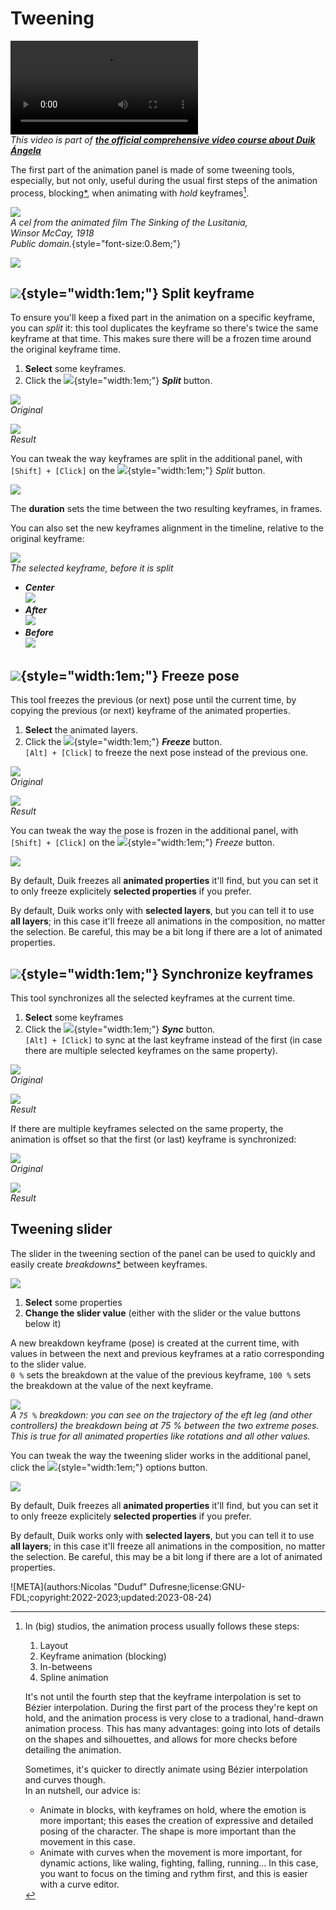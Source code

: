 # Tweening

![RXLAB_VIDEO](https://rxlaboratory.org/wp-content/uploads/rx-videos/Duik17_J04_Tweening__EN_720.mp4)  
*This video is part of [__the official comprehensive video course about Duik Ángela__](https://rxlaboratory.org/product/the-official-comprehensive-video-course-about-duik-angela/)*

The first part of the animation panel is made of some tweening tools, especially, but not only, useful during the usual first steps of the animation process, blocking[*](../../misc/glossary.md), when animating with *hold* keyframes[^process].

![](../../img/illustration/Winsor_McCay_(1918)_The_Sinking_of_the_Lusitania_cel_(Lusitania_rolling_over).png)  
*A cel from the animated film The Sinking of the Lusitania,  
Winsor McCay, 1918  
Public domain.*{style="font-size:0.8em;"}

![](../../img/duik/animation/tweening.png)

## ![](../../img/duik/icons/split_keyframe.svg){style="width:1em;"} Split keyframe

To ensure you'll keep a fixed part in the animation on a specific keyframe, you can *split* it: this tool duplicates the keyframe so there's twice the same keyframe at that time. This makes sure there will be a frozen time around the original keyframe time.

1. **Select** some keyframes.
2. Click the ![](../../img/duik/icons/split_keyframe.svg){style="width:1em;"} ***Split*** button.

![](../../img/duik/animation/split-original.png)  
*Original*

![](../../img/duik/animation/split-center.png)  
*Result*

You can tweak the way keyframes are split in the additional panel, with `[Shift] + [Click]` on the ![](../../img/duik/icons/split_keyframe.svg){style="width:1em;"} *Split* button.

![](../../img/duik/animation/split-options.png)

The **duration** sets the time between the two resulting keyframes, in frames.

You can also set the new keyframes alignment in the timeline, relative to the original keyframe:

![](../../img/duik/animation/split-original.png)  
*The selected keyframe, before it is split*

- ***Center***  
    ![](../../img/duik/animation/split-center.png)  
- ***After***  
    ![](../../img/duik/animation/split-after.png)  
- ***Before***  
    ![](../../img/duik/animation/split-before.png)

## ![](../../img/duik/icons/freeze_pose.svg){style="width:1em;"} Freeze pose

This tool freezes the previous (or next) pose until the current time, by copying the previous (or next) keyframe of the animated properties.

1. **Select** the animated layers.
2. Click the  ![](../../img/duik/icons/freeze_pose.svg){style="width:1em;"} ***Freeze*** button.  
    `[Alt] + [Click]` to freeze the next pose instead of the previous one.

![](../../img/duik/animation/freeze-before.png)  
*Original*

![](../../img/duik/animation/freeze-after.png)  
*Result*

You can tweak the way the pose is frozen in the additional panel, with `[Shift] + [Click]` on the ![](../../img/duik/icons/freeze_pose.svg){style="width:1em;"} *Freeze* button.

![](../../img/duik/animation/freeze-options.png)

By default, Duik freezes all **animated properties** it'll find, but you can set it to only freeze explicitely **selected properties** if you prefer.

By default, Duik works only with **selected layers**, but you can tell it to use **all layers**; in this case it'll freeze all animations in the composition, no matter the selection. Be careful, this may be a bit long if there are a lot of animated properties.

## ![](../../img/duik/icons/sync_keys.svg){style="width:1em;"} Synchronize keyframes

This tool synchronizes all the selected keyframes at the current time.

1. **Select** some keyframes
2. Click the ![](../../img/duik/icons/sync_keys.svg){style="width:1em;"} ***Sync*** button.  
    `[Alt] + [Click]` to sync at the last keyframe instead of the first (in case there are multiple selected keyframes on the same property).

![](../../img/duik/animation/sync-before.png)  
*Original*

![](../../img/duik/animation/sync-after.png)  
*Result*

If there are multiple keyframes selected on the same property, the animation is offset so that the first (or last) keyframe is synchronized:

![](../../img/duik/animation/sync-m-before.png)  
*Original*

![](../../img/duik/animation/sync-m-after.png)  
*Result*

## Tweening slider

The slider in the tweening section of the panel can be used to quickly and easily create *breakdowns*[*](../../misc/glossary.md) between keyframes.

![](../../img/duik/animation/tween-slider.png)

1. **Select** some properties
2. **Change the slider value** (either with the slider or the value buttons below it)

A new breakdown keyframe (pose) is created at the current time, with values in between the next and previous keyframes at a ratio corresponding to the slider value.  
`0 %` sets the breakdown at the value of the previous keyframe, `100 %` sets the breakdown at the value of the next keyframe.

![](../../img/duik/animation/tween-example.png)  
*A `75 %` breakdown: you can see on the trajectory of the eft leg (and other controllers) the breakdown being at 75 % between the two extreme poses.  
This is true for all animated properties like rotations and all other values.*

You can tweak the way the tweening slider works in the additional panel, click the ![](../../img/duik/icons/options.svg){style="width:1em;"} options button.

![](../../img/duik/animation/tween-options.png)

By default, Duik freezes all **animated properties** it'll find, but you can set it to only freeze explicitely **selected properties** if you prefer.

By default, Duik works only with **selected layers**, but you can tell it to use **all layers**; in this case it'll freeze all animations in the composition, no matter the selection. Be careful, this may be a bit long if there are a lot of animated properties.


[^process]: In (big) studios, the animation process usually follows these steps:

    1. Layout
    2. Keyframe animation (blocking)
    3. In-betweens
    4. Spline animation

    It's not until the fourth step that the keyframe interpolation is set to Bézier interpolation. During the first part of the process they're kept on hold, and the animation process is very close to a tradional, hand-drawn animation process. This has many advantages: going into lots of details on the shapes and silhouettes, and allows for more checks before detailing the animation. 

    Sometimes, it's quicker to directly animate using Bézier interpolation and curves though.  
    In an nutshell, our advice is:

    - Animate in blocks, with keyframes on hold, where the emotion is more important; this eases the creation of expressive and detailed posing of the character. The shape is more important than the movement in this case.
    - Animate with curves when the movement is more important, for dynamic actions, like waling, fighting, falling, running... In this case, you want to focus on the timing and rythm first, and this is easier with a curve editor.

![META](authors:Nicolas "Duduf" Dufresne;license:GNU-FDL;copyright:2022-2023;updated:2023-08-24)
